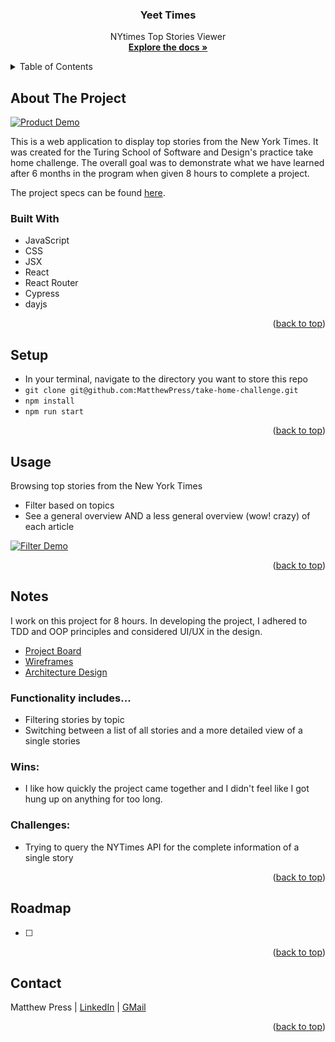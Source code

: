 <a name="readme-top"></a>

<!-- HEADER -->
  <h3 align="center">Yeet Times</h3>
  <p align="center">
    NYtimes Top Stories Viewer
    <br />
    <a href="https://github.com/MatthewPress/take-home-challenge"><strong>Explore the docs »</strong></a>
</div>

<!-- TABLE OF CONTENTS -->
<details>
  <summary>Table of Contents</summary>
  <ol>
    <li>
      <a href="#about-the-project">About The Project</a>
      <ul>
        <li><a href="#built-with">Built With</a></li>
      </ul>
    </li>
    <li><a href="#setup">Setup</a></li>
    <li><a href="#usage">Usage</a></li>
    <li><a href="#notes">Notes</a></li>
    <li><a href="#roadmap">Roadmap</a></li>
    <li><a href="#contact">Contact</a></li>
  </ol>
</details>

## About The Project

[![Product Demo][product-demo]](./src/assets/images/product-demo.gif)

This is a web application to display top stories from the New York Times. It was created for the Turing School of Software and Design's practice take home challenge. The overall goal was to demonstrate what we have learned after 6 months in the program when given 8 hours to complete a project.

The project specs can be found [here](https://mod4.turing.edu/projects/take_home/).

### Built With

* JavaScript
* CSS
* JSX
* React
* React Router
* Cypress
* dayjs

<p align="right">(<a href="#readme-top">back to top</a>)</p>

## Setup

- In your terminal, navigate to the directory you want to store this repo
- `git clone git@github.com:MatthewPress/take-home-challenge.git`
- `npm install`
- `npm run start`

<p align="right">(<a href="#readme-top">back to top</a>)</p>

## Usage

Browsing top stories from the New York Times
- Filter based on topics
- See a general overview AND a less general overview (wow! crazy) of each article

[![Filter Demo][filter-demo]](./src/assets/images/filter-demo.gif)

<p align="right">(<a href="#readme-top">back to top</a>)</p>

## Notes

I work on this project for 8 hours. In developing the project, I adhered to TDD and OOP principles and considered UI/UX in the design.

- [Project Board](https://github.com/users/MatthewPress/projects/6)
- [Wireframes](https://www.figma.com/file/hzy8VXawD7dWZqivgPuill/Untitled?node-id=0%3A1&t=H8qyVAJ8Ihy3Plxo-0)
- [Architecture Design](https://www.figma.com/file/Xgvje4Q4XQRpWrJFKCEwrO/Take-Home-Challenge?node-id=0%3A1&t=0cwAFGqr1jbkmzeP-0)

### Functionality includes...
- Filtering stories by topic
- Switching between a list of all stories and a more detailed view of a single stories

### Wins:

* I like how quickly the project came together and I didn't feel like I got hung up on anything for too long.

### Challenges:

* Trying to query the NYTimes API for the complete information of a single story

<p align="right">(<a href="#readme-top">back to top</a>)</p>

## Roadmap

- [ ] 

<p align="right">(<a href="#readme-top">back to top</a>)</p>

## Contact

Matthew Press | [LinkedIn](https://linkedin.com/in/matthew-press-813961246/) | [GMail](mailto:press.matt14@gmail.com)

<p align="right">(<a href="#readme-top">back to top</a>)</p>

<!-- MARKDOWN LINKS & IMAGES -->
[product-demo]: ./src/assets/images/product-demo.gif
[filter-demo]: ./src/assets/images/filter-demo.gif
